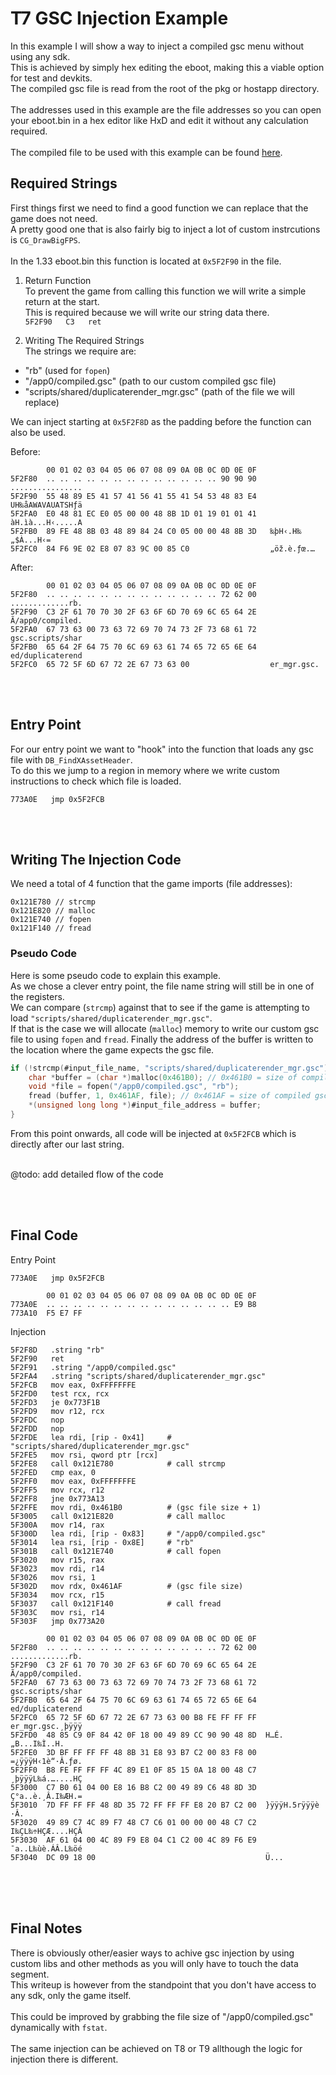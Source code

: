 # T7 GSC Injection Example

In this example I will show a way to inject a compiled gsc menu without using any sdk.<br>
This is achieved by simply hex editing the eboot, making this a viable option for test and devkits.<br>
The compiled gsc file is read from the root of the pkg or hostapp directory.<br><br>
The addresses used in this example are the file addresses so you can open your eboot.bin in a hex editor like HxD and edit it without any calculation required.
<br><br>
The compiled file to be used with this example can be found [here](https://github.com/DeathRGH/TX-GSC/blob/master/T7Files/compiled.gsc).


## Required Strings
First things first we need to find a good function we can replace that the game does not need.<br>
A pretty good one that is also fairly big to inject a lot of custom instrcutions is `CG_DrawBigFPS`.<br>
<br>
In the 1.33 eboot.bin this function is located at `0x5F2F90` in the file.

1. Return Function<br>
To prevent the game from calling this function we will write a simple return at the start.<br>
This is required because we will write our string data there.<br>
`5F2F90   C3   ret`

2. Writing The Required Strings<br>
The strings we require are:
- "rb" (used for `fopen`)
- "/app0/compiled.gsc" (path to our custom compiled gsc file)
- "scripts/shared/duplicaterender_mgr.gsc" (path of the file we will replace)

We can inject starting at `0x5F2F8D` as the padding before the function can also be used.

Before:
```
        00 01 02 03 04 05 06 07 08 09 0A 0B 0C 0D 0E 0F
5F2F80  .. .. .. .. .. .. .. .. .. .. .. .. .. 90 90 90   ................
5F2F90  55 48 89 E5 41 57 41 56 41 55 41 54 53 48 83 E4   UH‰åAWAVAUATSHƒä
5F2FA0  E0 48 81 EC E0 05 00 00 48 8B 1D 01 19 01 01 41   àH.ìà...H‹.....A
5F2FB0  89 FE 48 8B 03 48 89 84 24 C0 05 00 00 48 8B 3D   ‰þH‹.H‰„$À...H‹=
5F2FC0  84 F6 9E 02 E8 07 83 9C 00 85 C0                  „öž.è.ƒœ.…
```

After:
```
        00 01 02 03 04 05 06 07 08 09 0A 0B 0C 0D 0E 0F
5F2F80  .. .. .. .. .. .. .. .. .. .. .. .. .. 72 62 00   .............rb.
5F2F90  C3 2F 61 70 70 30 2F 63 6F 6D 70 69 6C 65 64 2E   Ã/app0/compiled.
5F2FA0  67 73 63 00 73 63 72 69 70 74 73 2F 73 68 61 72   gsc.scripts/shar
5F2FB0  65 64 2F 64 75 70 6C 69 63 61 74 65 72 65 6E 64   ed/duplicaterend
5F2FC0  65 72 5F 6D 67 72 2E 67 73 63 00                  er_mgr.gsc.
```

<br><br>

## Entry Point
For our entry point we want to "hook" into the function that loads any gsc file with `DB_FindXAssetHeader`.<br>
To do this we jump to a region in memory where we write custom instructions to check which file is loaded.

```
773A0E   jmp 0x5F2FCB
```

<br><br>

## Writing The Injection Code

We need a total of 4 function that the game imports (file addresses):
```
0x121E780 // strcmp
0x121E820 // malloc
0x121E740 // fopen
0x121F140 // fread
```

### Pseudo Code
Here is some pseudo code to explain this example.<br>
As we chose a clever entry point, the file name string will still be in one of the registers.<br>
We can compare (`strcmp`) against that to see if the game is attempting to load `"scripts/shared/duplicaterender_mgr.gsc"`.<br>
If that is the case we will allocate (`malloc`) memory to write our custom gsc file to using `fopen` and `fread`.
Finally the address of the buffer is written to the location where the game expects the gsc file.
```c
if (!strcmp(#input_file_name, "scripts/shared/duplicaterender_mgr.gsc")) {
    char *buffer = (char *)malloc(0x461B0); // 0x461B0 = size of compiled gsc file + 1
    void *file = fopen("/app0/compiled.gsc", "rb");
    fread (buffer, 1, 0x461AF, file); // 0x461AF = size of compiled gsc file
    *(unsigned long long *)#input_file_address = buffer;
}
```

From this point onwards, all code will be injected at `0x5F2FCB` which is directly after our last string.<br><br>



@todo: add detailed flow of the code



<br><br>

## Final Code
Entry Point
```
773A0E   jmp 0x5F2FCB
```
```
        00 01 02 03 04 05 06 07 08 09 0A 0B 0C 0D 0E 0F
773A0E  .. .. .. .. .. .. .. .. .. .. .. .. .. .. E9 B8
773A10  F5 E7 FF
```
Injection
```
5F2F8D   .string "rb"
5F2F90   ret
5F2F91   .string "/app0/compiled.gsc"
5F2FA4   .string "scripts/shared/duplicaterender_mgr.gsc"
5F2FCB   mov eax, 0xFFFFFFFE
5F2FD0   test rcx, rcx
5F2FD3   je 0x773F1B
5F2FD9   mov r12, rcx
5F2FDC   nop
5F2FDD   nop
5F2FDE   lea rdi, [rip - 0x41]     # "scripts/shared/duplicaterender_mgr.gsc"
5F2FE5   mov rsi, qword ptr [rcx]
5F2FE8   call 0x121E780            # call strcmp
5F2FED   cmp eax, 0
5F2FF0   mov eax, 0xFFFFFFFE
5F2FF5   mov rcx, r12
5F2FF8   jne 0x773A13
5F2FFE   mov rdi, 0x461B0          # (gsc file size + 1)
5F3005   call 0x121E820            # call malloc
5F300A   mov r14, rax
5F300D   lea rdi, [rip - 0x83]     # "/app0/compiled.gsc"
5F3014   lea rsi, [rip - 0x8E]     # "rb"
5F301B   call 0x121E740            # call fopen
5F3020   mov r15, rax
5F3023   mov rdi, r14
5F3026   mov rsi, 1
5F302D   mov rdx, 0x461AF          # (gsc file size)
5F3034   mov rcx, r15
5F3037   call 0x121F140            # call fread
5F303C   mov rsi, r14
5F303F   jmp 0x773A20
```
```
        00 01 02 03 04 05 06 07 08 09 0A 0B 0C 0D 0E 0F
5F2F80  .. .. .. .. .. .. .. .. .. .. .. .. .. 72 62 00  .............rb.
5F2F90  C3 2F 61 70 70 30 2F 63 6F 6D 70 69 6C 65 64 2E  Ã/app0/compiled.
5F2FA0  67 73 63 00 73 63 72 69 70 74 73 2F 73 68 61 72  gsc.scripts/shar
5F2FB0  65 64 2F 64 75 70 6C 69 63 61 74 65 72 65 6E 64  ed/duplicaterend
5F2FC0  65 72 5F 6D 67 72 2E 67 73 63 00 B8 FE FF FF FF  er_mgr.gsc.¸þÿÿÿ
5F2FD0  48 85 C9 0F 84 42 0F 18 00 49 89 CC 90 90 48 8D  H…É.„B...I‰Ì..H.
5F2FE0  3D BF FF FF FF 48 8B 31 E8 93 B7 C2 00 83 F8 00  =¿ÿÿÿH‹1è“·Â.ƒø.
5F2FF0  B8 FE FF FF FF 4C 89 E1 0F 85 15 0A 18 00 48 C7  ¸þÿÿÿL‰á.…....HÇ
5F3000  C7 B0 61 04 00 E8 16 B8 C2 00 49 89 C6 48 8D 3D  Ç°a..è.¸Â.I‰ÆH.=
5F3010  7D FF FF FF 48 8D 35 72 FF FF FF E8 20 B7 C2 00  }ÿÿÿH.5rÿÿÿè ·Â.
5F3020  49 89 C7 4C 89 F7 48 C7 C6 01 00 00 00 48 C7 C2  I‰ÇL‰÷HÇÆ....HÇÂ
5F3030  AF 61 04 00 4C 89 F9 E8 04 C1 C2 00 4C 89 F6 E9  ¯a..L‰ùè.ÁÂ.L‰öé
5F3040  DC 09 18 00                                      Ü...

```


<br><br><br>
## Final Notes
There is obviously other/easier ways to achive gsc injection by using custom libs and other methods as you will only have to touch the data segment.<br>
This writeup is however from the standpoint that you don't have access to any sdk, only the game itself.<br><br>
This could be improved by grabbing the file size of "/app0/compiled.gsc" dynamically with `fstat`.<br><br>
The same injection can be achieved on T8 or T9 allthough the logic for injection there is different.
